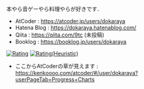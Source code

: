 本やら音ゲーやら料理やらが好きです．

- AtCoder : https://atcoder.jp/users/dokaraya
- Hatena Blog : https://dokaraya.hatenablog.com/ 
- Qiita : https://qiita.com/9tc (未投稿)
- Booklog : https://booklog.jp/users/dokaraya

[![Rating](https://badgen.org/img/atcoder/dokaraya/rating/algorithm?style=plastic)](https://atcoder.jp/users/dokaraya?contestType=algo)
[![Rating(Heuristic)](https://badgen.org/img/atcoder/dokaraya/rating/heuristic?style=plastic)](https://atcoder.jp/users/dokaraya?contestType=heuristic)

- ここからAtCoderの草が見えます : https://kenkoooo.com/atcoder/#/user/dokaraya?userPageTab=Progress+Charts
